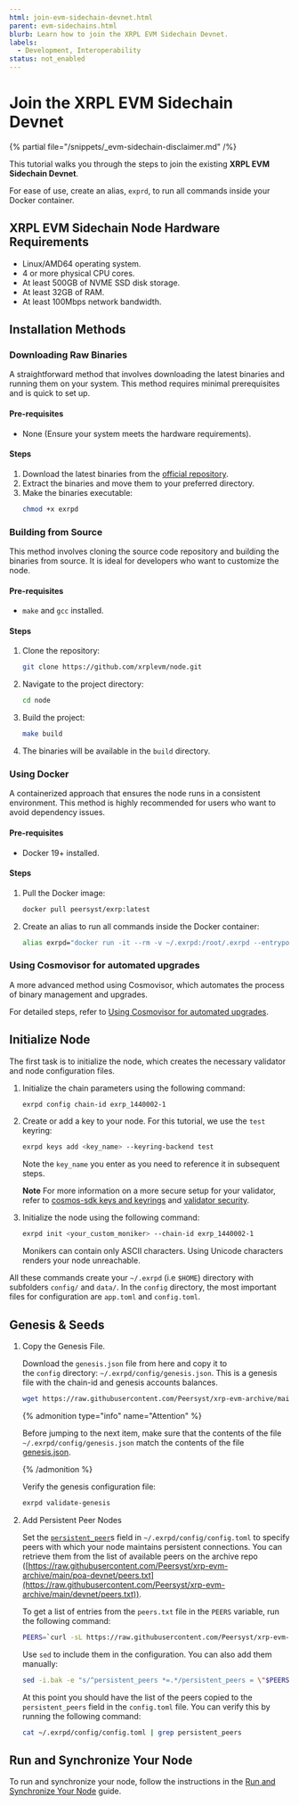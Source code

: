 ```yaml
---
html: join-evm-sidechain-devnet.html
parent: evm-sidechains.html
blurb: Learn how to join the XRPL EVM Sidechain Devnet.
labels:
  - Development, Interoperability
status: not_enabled
---
```

# Join the XRPL EVM Sidechain Devnet

{% partial file="/snippets/_evm-sidechain-disclaimer.md" /%}

This tutorial walks you through the steps to join the existing **XRPL EVM Sidechain Devnet**. 

For ease of use, create an alias, `exprd`, to run all commands inside your Docker container.

## XRPL EVM Sidechain Node Hardware Requirements

- Linux/AMD64 operating system.
- 4 or more physical CPU cores.
- At least 500GB of NVME SSD disk storage.
- At least 32GB of RAM.
- At least 100Mbps network bandwidth.

## Installation Methods

### Downloading Raw Binaries

A straightforward method that involves downloading the latest binaries and running them on your system. This method requires minimal prerequisites and is quick to set up.

#### Pre-requisites

- None (Ensure your system meets the hardware requirements).

#### Steps

1. Download the latest binaries from the [official repository](https://github.com/xrplevm/node).
2. Extract the binaries and move them to your preferred directory.
3. Make the binaries executable:
    ```bash
    chmod +x exrpd
    ```

### Building from Source

This method involves cloning the source code repository and building the binaries from source. It is ideal for developers who want to customize the node.

#### Pre-requisites

- `make` and `gcc` installed.

#### Steps

1. Clone the repository:
    ```bash
    git clone https://github.com/xrplevm/node.git
    ```
2. Navigate to the project directory:
    ```bash
    cd node
    ```
3. Build the project:
    ```bash
    make build
    ```
4. The binaries will be available in the `build` directory.

### Using Docker

A containerized approach that ensures the node runs in a consistent environment. This method is highly recommended for users who want to avoid dependency issues.

#### Pre-requisites

- Docker 19+ installed.

#### Steps

1. Pull the Docker image:
    ```bash
    docker pull peersyst/exrp:latest
    ```
2. Create an alias to run all commands inside the Docker container:
    ```bash
    alias exrpd="docker run -it --rm -v ~/.exrpd:/root/.exrpd --entrypoint=\"\" peersyst/exrp:latest exrpd"
    ```

### Using Cosmovisor for automated upgrades

A more advanced method using Cosmovisor, which automates the process of binary management and upgrades.

For detailed steps, refer to [Using Cosmovisor for automated upgrades](install-cosmovisor.md).


## Initialize Node

The first task is to initialize the node, which creates the necessary validator and node configuration files.

1. Initialize the chain parameters using the following command:

    ```bash
    exrpd config chain-id exrp_1440002-1
    ```

2. Create or add a key to your node. For this tutorial, we use the `test` keyring:

    ```bash
    exrpd keys add <key_name> --keyring-backend test
    ```

   Note the `key_name` you enter as you need to reference it in subsequent steps.

   **Note** For more information on a more secure setup for your validator, refer to [cosmos-sdk keys and keyrings](https://docs.cosmos.network/v0.46/run-node/keyring.html) and [validator security](evm-sidechain-validator-security.md).

3. Initialize the node using the following command:

    ```bash
    exrpd init <your_custom_moniker> --chain-id exrp_1440002-1
    ```

   Monikers can contain only ASCII characters. Using Unicode characters renders your node unreachable.

All these commands create your `~/.exrpd` (i.e `$HOME`) directory with subfolders `config/` and `data/`. In the `config` directory, the most important files for configuration are `app.toml` and `config.toml`.

## Genesis & Seeds

1. Copy the Genesis File.

   Download the `genesis.json` file from here and copy it to the `config` directory: `~/.exrpd/config/genesis.json`. This is a genesis file with the chain-id and genesis accounts balances.

    ```bash
    wget https://raw.githubusercontent.com/Peersyst/xrp-evm-archive/main/poa-devnet/genesis.json -O ~/.exrpd/config/genesis.json
    ```

   {% admonition type="info" name="Attention" %}

   Before jumping to the next item, make sure that the contents of the file `~/.exrpd/config/genesis.json` match the contents of the file [genesis.json](https://raw.githubusercontent.com/Peersyst/xrp-evm-archive/main/poa-devnet/genesis.json).

   
    {% /admonition %}

   Verify the genesis configuration file:

    ```bash
    exrpd validate-genesis
    ```

2. Add Persistent Peer Nodes

   Set the [`persistent_peer`](https://docs.tendermint.com/master/tendermint-core/using-tendermint.html#persistent-peer)s field in `~/.exrpd/config/config.toml` to specify peers with which your node maintains persistent connections. You can retrieve them from the list of available peers on the archive repo ([https://raw.githubusercontent.com/Peersyst/xrp-evm-archive/main/poa-devnet/peers.txt](https://raw.githubusercontent.com/Peersyst/xrp-evm-archive/main/devnet/peers.txt)).

   To get a list of entries from the `peers.txt` file in the `PEERS` variable, run the following command:

    ```bash
    PEERS=`curl -sL https://raw.githubusercontent.com/Peersyst/xrp-evm-archive/main/poa-devnet/peers.txt | sort -R | head -n 10 | awk '{print $1}' | paste -s -d, -`
    ```

   Use `sed` to include them in the configuration. You can also add them manually:

    ```bash
    sed -i.bak -e "s/^persistent_peers *=.*/persistent_peers = \"$PEERS\"/" ~/.exrpd/config/config.toml
    ```

   At this point you should have the list of the peers copied to the `persistent_peers` field in the `config.toml` file. You can verify this by running the following command:

   ```bash
   cat ~/.exrpd/config/config.toml | grep persistent_peers
   ```

## Run and Synchronize Your Node

To run and synchronize your node, follow the instructions in the [Run and Synchronize Your Node](run-and-synchronize-your-node.md) guide.
